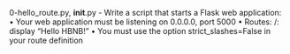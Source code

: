 0-hello_route.py, __init__.py - Write a script that starts a Flask web application:
    • Your web application must be listening on 0.0.0.0, port 5000
    • Routes:
        /: display “Hello HBNB!”
    • You must use the option strict_slashes=False in your route definition